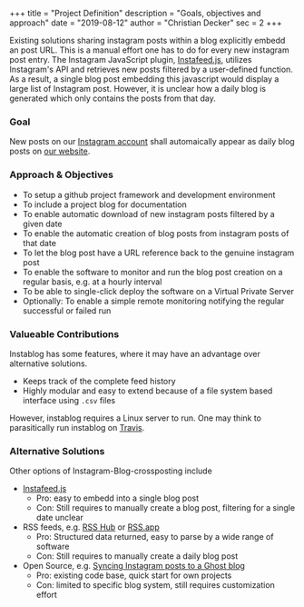 +++
title = "Project Definition"
description = "Goals, objectives and approach"
date = "2019-08-12"
author = "Christian Decker"
sec = 2
+++

Existing solutions sharing instagram posts within a blog explicitly embedd an post URL. This is a manual effort one has to do for every new instagram post entry. The Instagram JavaScript plugin, [Instafeed.js](//instafeedjs.com), utilizes Instagram's API and retrieves new posts filtered by a user-defined function. As a result, a single blog post embedding this javascript would display a large list of Instagram post. However, it is unclear how a daily blog is generated which only contains the posts from that day.

### Goal

New posts on our [Instagram account](//www.instagram.com/dramalamas.tours2019/) shall automaically appear as daily blog posts on [our website](//dramalamas.tours).


### Approach & Objectives

* To setup a github project framework and development environment
* To include a project blog for documentation
* To enable automatic download of new instagram posts filtered by a given date
* To enable the automatic creation of blog posts from instagram posts of that date
* To let the blog post have a URL reference back to the genuine instagram post
* To enable the software to monitor and run the blog post creation on a regular basis, e.g. at a hourly interval
* To be able to single-click deploy the software on a Virtual Private Server
* Optionally: To enable a simple remote monitoring notifying the regular successful or failed run

### Valueable Contributions

Instablog has some features, where it may have an advantage over alternative solutions.

* Keeps track of the complete feed history
* Highly modular and easy to extend because of a file system based interface using `.csv` files

However, instablog requires a Linux server to run. One may think to parasitically run instablog on [Travis](https://travis-ci.org/). 

### Alternative Solutions

Other options of Instagram-Blog-crossposting include

* [Instafeed.js](//instafeedjs.com)
    * Pro: easy to embedd into a single blog post
    * Con: Still requires to manually create a blog post, filtering for a single date  unclear
* RSS feeds, e.g. [RSS Hub](https://docs.rsshub.app/en/#instagram) or [RSS.app](https://rss.app/rss-feed/create-instagram-rss-feed)
    * Pro: Structured data returned, easy to parse by a wide range of software
    * Con: Still requires to manually create a daily blog post
* Open Source, e.g. [Syncing Instagram posts to a Ghost blog](https://thomasclowes.com/syncing-instagram-posts-to-a-ghost-blog/)
    * Pro: existing code base, quick start for own projects
    * Con: limited to specific blog system, still requires customization effort
